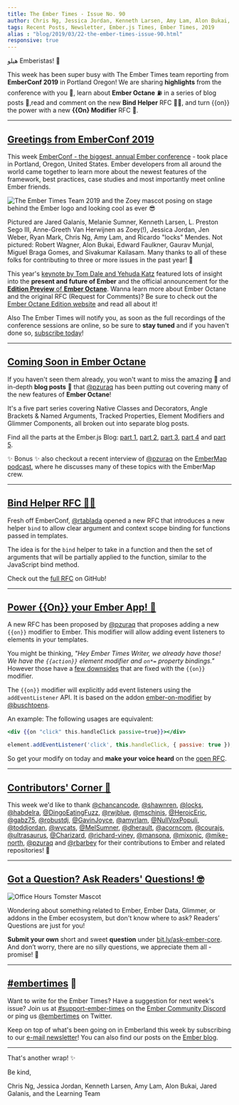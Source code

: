 ```yaml
---
title: The Ember Times - Issue No. 90
author: Chris Ng, Jessica Jordan, Kenneth Larsen, Amy Lam, Alon Bukai, Jared Galanis
tags: Recent Posts, Newsletter, Ember.js Times, Ember Times, 2019
alias : "blog/2019/03/22-the-ember-times-issue-90.html"
responsive: true
---
```


هيلو Emberistas! 🐹

This week has been super busy with The Ember Times team reporting from **EmberConf 2019** in Portland Oregon! We are sharing **highlights** from the conference with you 🐹, learn about **Ember Octane** ⛽️ in a series of blog posts 📖,read and comment on the new **Bind Helper** RFC 💖💪, and turn {{on}} the power with a new **{{On} Modifier** RFC 🔌.

---

## [Greetings from EmberConf 2019](https://emberconf.com)

This week [EmberConf - the biggest, annual Ember conference](https://emberconf.com) - took place in Portland, Oregon, United States. Ember developers from all around the world came together to learn more about the newest features of the framework, best practices, case studies and most importantly meet online Ember friends.

<img src="/images/blog/emberjstimes/embertimes-team-2019.jpg" class="centered" alt="The Ember Times Team 2019 and the Zoey mascot posing on stage behind the Ember logo and looking cool as ever 😎"/>

Pictured are Jared Galanis, Melanie Sumner, Kenneth Larsen, L. Preston Sego III, Anne-Greeth Van Herwijnen as Zoey(!), Jessica Jordan, Jen Weber, Ryan Mark, Chris Ng, Amy Lam, and Ricardo "locks" Mendes. Not pictured: Robert Wagner, Alon Bukai, Edward Faulkner, Gaurav Munjal, Miguel Braga Gomes, and Sivakumar Kailasam. Many thanks to all of these folks for contributing to three or more issues in the past year! 💛

This year's [keynote by Tom Dale and Yehuda Katz](https://youtu.be/O3RKLHvpUAI?t=369) featured lots of insight into the **present and future of Ember** and the official announcement for the [**Edition Preview** of **Ember Octane**](https://octane-guides-preview.emberjs.com/release/getting-started/quick-start/). Wanna learn more about Ember Octane and the original RFC (Request for Comments)? Be sure to check out the [Ember Octane Edition website](https://emberjs.com/editions/octane/) and read all about it!

Also The Ember Times will notify you, as soon as the full recordings of the conference sessions are online, so be sure to **stay tuned** and if you haven't done so, [subscribe today](https://the-emberjs-times.ongoodbits.com/)!

---

## [Coming Soon in Ember Octane](https://blog.emberjs.com/2019/02/11/coming-soon-in-ember-octane-part-1.html)
If you haven't seen them already, you won't want to miss the amazing 🎉 and in-depth **blog posts** 📖 that [@pzuraq](https://github.com/pzuraq) has been putting out covering many of the new features of **Ember Octane**!

It's a five part series covering Native Classes and Decorators, Angle Brackets & Named Arguments, Tracked Properties, Element Modifiers and Glimmer Components, all broken out into separate blog posts.

Find all the parts at the Ember.js Blog: [part 1](https://blog.emberjs.com/2019/02/11/coming-soon-in-ember-octane-part-1.html), [part 2](https://blog.emberjs.com/2019/02/19/coming-soon-in-ember-octane-part-2.html), [part 3](https://blog.emberjs.com/2019/02/26/coming-soon-in-ember-octane-part-3.html), [part 4](https://blog.emberjs.com/2019/03/06/coming-soon-in-ember-octane-part-4.html) and [part 5](https://blog.emberjs.com/2019/03/14/coming-soon-in-ember-octane-part-5.html).

✨ Bonus ✨ also checkout a recent interview of [@pzuraq](https://github.com/pzuraq) on the [EmberMap podcast](https://embermap.com/podcast/chris-garrett-on-ember-octane), where he discusses many of these topics with the EmberMap crew.

---

## [Bind Helper RFC 💖💪](https://github.com/emberjs/rfcs/pull/470)

Fresh off EmberConf, [@rtablada](https://github.com/rtablada) opened a new RFC that introduces a new helper `bind` to allow clear argument and context scope binding for functions passed in templates.

The idea is for the `bind` helper to take in a function and then the set of arguments that will be partially applied to the function, similar to the JavaScript bind method.

Check out the [full RFC](https://github.com/emberjs/rfcs/pull/470) on GitHub!

---

## [Power {{On}} your Ember App! 🔌](https://github.com/emberjs/rfcs/pull/471)

A new RFC has been proposed by [@pzuraq](https://github.com/pzuraq) that proposes adding a new `{{on}}` modifier to Ember. This modifier will allow adding event listeners to elements in your templates. 

You might be thinking, *"Hey Ember Times Writer, we already have those! We have the `{{action}}` element modifier and `on*=` property bindings."* However those have a [few downsides](https://github.com/emberjs/rfcs/blob/27ee4012b0bbf63d4d304e6942b91ce37107bd91/text/0000-on-modifier.md#motivation) that are fixed with the `{{on}}` modifier.

The `{{on}}` modifier will explicitly add event listeners using the `addEventListener` API. It is based on the addon [ember-on-modifier](https://github.com/buschtoens/ember-on-modifier) by [@buschtoens](https://github.com/buschtoens).

An example: The following usages are equivalent:

```handlebars
<div {{on "click" this.handleClick passive=true}}></div>
```
```js
element.addEventListener('click', this.handleClick, { passive: true });
```

So get your modify on today and **make your voice heard** on the [open RFC](https://github.com/emberjs/rfcs/pull/471). 

---


## [Contributors' Corner 👏](https://guides.emberjs.com/release/contributing/repositories/)

<p>This week we'd like to thank <a href="https://github.com/chancancode" target="gh-user">@chancancode</a>, <a href="https://github.com/shawnren" target="gh-user">@shawnren</a>, <a href="https://github.com/locks" target="gh-user">@locks</a>, <a href="https://github.com/habdelra" target="gh-user">@habdelra</a>, <a href="https://github.com/DingoEatingFuzz" target="gh-user">@DingoEatingFuzz</a>, <a href="https://github.com/rwjblue" target="gh-user">@rwjblue</a>, <a href="https://github.com/mschinis" target="gh-user">@mschinis</a>, <a href="https://github.com/HeroicEric" target="gh-user">@HeroicEric</a>, <a href="https://github.com/gabz75" target="gh-user">@gabz75</a>, <a href="https://github.com/robustdj" target="gh-user">@robustdj</a>, <a href="https://github.com/GavinJoyce" target="gh-user">@GavinJoyce</a>, <a href="https://github.com/amyrlam" target="gh-user">@amyrlam</a>, <a href="https://github.com/NullVoxPopuli" target="gh-user">@NullVoxPopuli</a>, <a href="https://github.com/toddjordan" target="gh-user">@toddjordan</a>, <a href="https://github.com/wycats" target="gh-user">@wycats</a>, <a href="https://github.com/MelSumner" target="gh-user">@MelSumner</a>, <a href="https://github.com/dherault" target="gh-user">@dherault</a>, <a href="https://github.com/acorncom" target="gh-user">@acorncom</a>, <a href="https://github.com/courajs" target="gh-user">@courajs</a>, <a href="https://github.com/ultrasaurus" target="gh-user">@ultrasaurus</a>, <a href="https://github.com/Charizard" target="gh-user">@Charizard</a>, <a href="https://github.com/richard-viney" target="gh-user">@richard-viney</a>, <a href="https://github.com/mansona" target="gh-user">@mansona</a>, <a href="https://github.com/mixonic" target="gh-user">@mixonic</a>, <a href="https://github.com/mike-north" target="gh-user">@mike-north</a>, <a href="https://github.com/pzuraq" target="gh-user">@pzuraq</a> and <a href="https://github.com/rbarbey" target="gh-user">@rbarbey</a>  for their contributions to Ember and related repositories! 💖</p>

---

## [Got a Question? Ask Readers' Questions! 🤓](https://docs.google.com/forms/d/e/1FAIpQLScqu7Lw_9cIkRtAiXKitgkAo4xX_pV1pdCfMJgIr6Py1V-9Og/viewform)

<div class="blog-row">
  <img class="float-right small transparent padded" alt="Office Hours Tomster Mascot" title="Readers' Questions" src="/images/tomsters/officehours.png" />

  <p>Wondering about something related to Ember, Ember Data, Glimmer, or addons in the Ember ecosystem, but don't know where to ask? Readers’ Questions are just for you!</p>

<p><strong>Submit your own</strong> short and sweet <strong>question</strong> under <a href="https://bit.ly/ask-ember-core" target="rq">bit.ly/ask-ember-core</a>. And don’t worry, there are no silly questions, we appreciate them all - promise! 🤞</p>

</div>

---

## [#embertimes](https://emberjs.com/blog/tags/newsletter.html) 📰

Want to write for the Ember Times? Have a suggestion for next week's issue? Join us at [#support-ember-times](https://discordapp.com/channels/480462759797063690/485450546887786506) on the [Ember Community Discord](https://discordapp.com/invite/zT3asNS) or ping us [@embertimes](https://twitter.com/embertimes) on Twitter.

Keep on top of what's been going on in Emberland this week by subscribing to our [e-mail newsletter](https://the-emberjs-times.ongoodbits.com/)! You can also find our posts on the [Ember blog](https://emberjs.com/blog/tags/newsletter.html).

---


That's another wrap! ✨

Be kind,

Chris Ng, Jessica Jordan, Kenneth Larsen, Amy Lam, Alon Bukai, Jared Galanis, and the Learning Team
